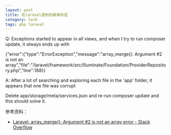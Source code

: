 ```yaml
---
layout: post
title: 在laravel遇到的疑难杂症
category: tech
tags: php laravel
---
```


Q:
Exceptions started to appear in all views, and when I try to run composer update, it always ends up with

{"error":{"type":"ErrorException","message":"array_merge(): Argument #2 is not an array","file":"\/laravel\/framework\/src\/Illuminate\/Foundation\/ProviderRepository.php","line":188}}


A:
After a lot of searching and exploring each file in the 'app' folder, it appears that one file was corrupt

Delete app/storage/meta/services.json and re-run composer update and this should solve it.


参考资料：

* [Laravel: array_merge(): Argument #2 is not an array error - Stack Overflow](http://stackoverflow.com/questions/25575217/laravel-array-merge-argument-2-is-not-an-array-error)